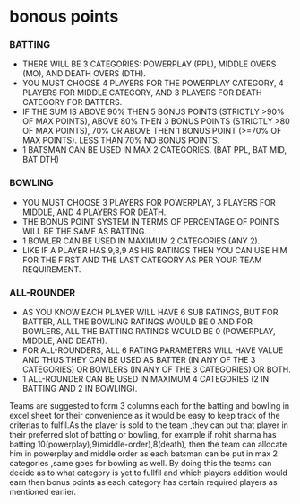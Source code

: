 # bonous points

### BATTING
- THERE WILL BE 3 CATEGORIES: POWERPLAY (PPL), MIDDLE OVERS (MO), AND DEATH OVERS (DTH).
- YOU MUST CHOOSE 4 PLAYERS FOR THE POWERPLAY CATEGORY, 4 PLAYERS FOR MIDDLE CATEGORY, AND 3 PLAYERS FOR DEATH CATEGORY FOR BATTERS.
- IF THE SUM IS ABOVE 90% THEN 5 BONUS POINTS (STRICTLY >90% OF MAX POINTS), ABOVE 80% THEN 3 BONUS POINTS (STRICTLY >80 OF MAX POINTS), 70% OR ABOVE THEN 1 BONUS POINT (>=70% OF MAX POINTS). LESS THAN 70% NO BONUS POINTS.
- 1 BATSMAN CAN BE USED IN MAX 2 CATEGORIES. (BAT PPL, BAT MID, BAT DTH)


### BOWLING
- YOU MUST CHOOSE 3 PLAYERS FOR POWERPLAY, 3 PLAYERS FOR MIDDLE, AND 4 PLAYERS FOR DEATH.
- THE BONUS POINT SYSTEM IN TERMS OF PERCENTAGE OF POINTS WILL BE THE SAME AS BATTING.
- 1 BOWLER CAN BE USED IN MAXIMUM 2 CATEGORIES (ANY 2).
- LIKE IF A PLAYER HAS 9,8,9 AS HIS RATINGS THEN YOU CAN USE HIM FOR THE FIRST AND THE LAST CATEGORY AS PER YOUR TEAM REQUIREMENT.

### ALL-ROUNDER
- AS YOU KNOW EACH PLAYER WILL HAVE 6 SUB RATINGS, BUT FOR BATTER, ALL THE BOWLING RATINGS WOULD BE 0 AND FOR BOWLERS, ALL THE BATTING RATINGS WOULD BE 0 (POWERPLAY, MIDDLE, AND DEATH).
- FOR ALL-ROUNDERS, ALL 6 RATING PARAMETERS WILL HAVE VALUE AND THUS THEY CAN BE USED AS BATTER (IN ANY OF THE 3 CATEGORIES) OR BOWLERS (IN ANY OF THE 3 CATEGORIES) OR BOTH.
- 1 ALL-ROUNDER CAN BE USED IN MAXIMUM 4 CATEGORIES (2 IN BATTING AND 2 IN BOWLING).

Teams are suggested to form 3 columns each for the batting and bowling in excel sheet for their convenience as it would be easy to keep track of the criterias to fulfil.As the player is sold to the team ,they can put that player in their preferred slot of batting or bowling, for example if rohit sharma has batting 10(powerplay),9(middle-order),8(death), then the team can allocate him in powerplay and middle order as each batsman can be put in max 2 categories ,same goes for bowling as well.
By doing this the teams can decide as to what category is yet to fullfil and which players addition would earn then bonus points as each category has certain required players as mentioned earlier.

